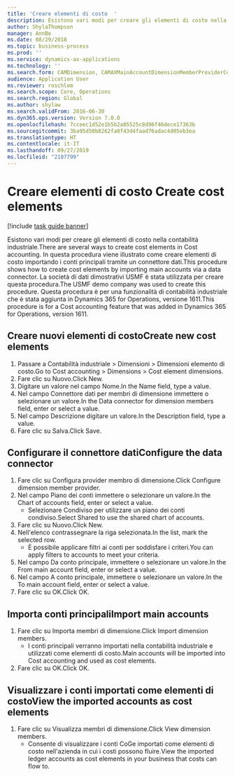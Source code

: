 ```yaml
---
title: 'Creare elementi di costo  '
description: Esistono vari modi per creare gli elementi di costo nella contabilità industriale.
author: ShylaThompson
manager: AnnBe
ms.date: 08/29/2018
ms.topic: business-process
ms.prod: ''
ms.service: dynamics-ax-applications
ms.technology: ''
ms.search.form: CAMDimension, CAMAXMainAccountDimensionMemberProviderConfiguration, CAMDimensionMember
audience: Application User
ms.reviewer: roschlom
ms.search.scope: Core, Operations
ms.search.region: Global
ms.author: shylaw
ms.search.validFrom: 2016-06-30
ms.dyn365.ops.version: Version 7.0.0
ms.openlocfilehash: 7cceec1d52e1b5b2a05525c8d96f46dece17363b
ms.sourcegitcommit: 3ba95d50b8262fa0f43d4faad76adac4d05eb3ea
ms.translationtype: HT
ms.contentlocale: it-IT
ms.lasthandoff: 09/27/2019
ms.locfileid: "2187799"
---
```

# <a name="create-cost-elements"></a><span data-ttu-id="10549-103">Creare elementi di costo  </span><span class="sxs-lookup"><span data-stu-id="10549-103">Create cost elements</span></span> 

[!include [task guide banner](../../includes/task-guide-banner.md)]

<span data-ttu-id="10549-104">Esistono vari modi per creare gli elementi di costo nella contabilità industriale.</span><span class="sxs-lookup"><span data-stu-id="10549-104">There are several ways to create cost elements in Cost accounting.</span></span> <span data-ttu-id="10549-105">In questa procedura viene illustrato come creare elementi di costo importando i conti principali tramite un connettore dati.</span><span class="sxs-lookup"><span data-stu-id="10549-105">This procedure shows how to create cost elements by importing main accounts via a data connector.</span></span> <span data-ttu-id="10549-106">La società di dati dimostrativi USMF è stata utilizzata per creare questa procedura.</span><span class="sxs-lookup"><span data-stu-id="10549-106">The USMF demo company was used to create this procedure.</span></span> <span data-ttu-id="10549-107">Questa procedura è per una funzionalità di contabilità industriale che è stata aggiunta in Dynamics 365 for Operations, versione 1611.</span><span class="sxs-lookup"><span data-stu-id="10549-107">This procedure is for a Cost accounting feature that was added in Dynamics 365 for Operations, version 1611.</span></span>


## <a name="create-new-cost-elements"></a><span data-ttu-id="10549-108">Creare nuovi elementi di costo</span><span class="sxs-lookup"><span data-stu-id="10549-108">Create new cost elements</span></span>
1. <span data-ttu-id="10549-109">Passare a Contabilità industriale > Dimensioni > Dimensioni elemento di costo.</span><span class="sxs-lookup"><span data-stu-id="10549-109">Go to Cost accounting > Dimensions > Cost element dimensions.</span></span>
2. <span data-ttu-id="10549-110">Fare clic su Nuovo.</span><span class="sxs-lookup"><span data-stu-id="10549-110">Click New.</span></span>
3. <span data-ttu-id="10549-111">Digitare un valore nel campo Nome.</span><span class="sxs-lookup"><span data-stu-id="10549-111">In the Name field, type a value.</span></span>
4. <span data-ttu-id="10549-112">Nel campo Connettore dati per membri di dimensione immettere o selezionare un valore.</span><span class="sxs-lookup"><span data-stu-id="10549-112">In the Data connector for dimension members field, enter or select a value.</span></span>
5. <span data-ttu-id="10549-113">Nel campo Descrizione digitare un valore.</span><span class="sxs-lookup"><span data-stu-id="10549-113">In the Description field, type a value.</span></span>
6. <span data-ttu-id="10549-114">Fare clic su Salva.</span><span class="sxs-lookup"><span data-stu-id="10549-114">Click Save.</span></span>

## <a name="configure-the-data-connector"></a><span data-ttu-id="10549-115">Configurare il connettore dati</span><span class="sxs-lookup"><span data-stu-id="10549-115">Configure the data connector</span></span>
1. <span data-ttu-id="10549-116">Fare clic su Configura provider membro di dimensione.</span><span class="sxs-lookup"><span data-stu-id="10549-116">Click Configure dimension member provider.</span></span>
2. <span data-ttu-id="10549-117">Nel campo Piano dei conti immettere o selezionare un valore.</span><span class="sxs-lookup"><span data-stu-id="10549-117">In the Chart of accounts field, enter or select a value.</span></span>
    * <span data-ttu-id="10549-118">Selezionare Condiviso per utilizzare un piano dei conti condiviso.</span><span class="sxs-lookup"><span data-stu-id="10549-118">Select Shared to use the shared chart of accounts.</span></span>  
3. <span data-ttu-id="10549-119">Fare clic su Nuovo.</span><span class="sxs-lookup"><span data-stu-id="10549-119">Click New.</span></span>
4. <span data-ttu-id="10549-120">Nell'elenco contrassegnare la riga selezionata.</span><span class="sxs-lookup"><span data-stu-id="10549-120">In the list, mark the selected row.</span></span>
    * <span data-ttu-id="10549-121">È possibile applicare filtri ai conti per soddisfare i criteri.</span><span class="sxs-lookup"><span data-stu-id="10549-121">You can apply filters to accounts to meet your criteria.</span></span>  
5. <span data-ttu-id="10549-122">Nel campo Da conto principale, immettere o selezionare un valore.</span><span class="sxs-lookup"><span data-stu-id="10549-122">In the From main account field, enter or select a value.</span></span>
6. <span data-ttu-id="10549-123">Nel campo A conto principale, immettere o selezionare un valore.</span><span class="sxs-lookup"><span data-stu-id="10549-123">In the To main account field, enter or select a value.</span></span>
7. <span data-ttu-id="10549-124">Fare clic su OK.</span><span class="sxs-lookup"><span data-stu-id="10549-124">Click OK.</span></span>

## <a name="import-main-accounts"></a><span data-ttu-id="10549-125">Importa conti principali</span><span class="sxs-lookup"><span data-stu-id="10549-125">Import main accounts</span></span>
1. <span data-ttu-id="10549-126">Fare clic su Importa membri di dimensione.</span><span class="sxs-lookup"><span data-stu-id="10549-126">Click Import dimension members.</span></span>
    * <span data-ttu-id="10549-127">I conti principali verranno importati nella contabilità industriale e utilizzati come elementi di costo.</span><span class="sxs-lookup"><span data-stu-id="10549-127">Main accounts will be imported into Cost accounting and used as cost elements.</span></span>  
2. <span data-ttu-id="10549-128">Fare clic su OK.</span><span class="sxs-lookup"><span data-stu-id="10549-128">Click OK.</span></span>

## <a name="view-the-imported-accounts-as-cost-elements"></a><span data-ttu-id="10549-129">Visualizzare i conti importati come elementi di costo</span><span class="sxs-lookup"><span data-stu-id="10549-129">View the imported accounts as cost elements</span></span>
1. <span data-ttu-id="10549-130">Fare clic su Visualizza membri di dimensione.</span><span class="sxs-lookup"><span data-stu-id="10549-130">Click View dimension members.</span></span>
    * <span data-ttu-id="10549-131">Consente di visualizzare i conti CoGe importati come elementi di costo nell'azienda in cui i costi possono fluire.</span><span class="sxs-lookup"><span data-stu-id="10549-131">View the imported ledger accounts as cost elements in your business that costs can flow to.</span></span>  

